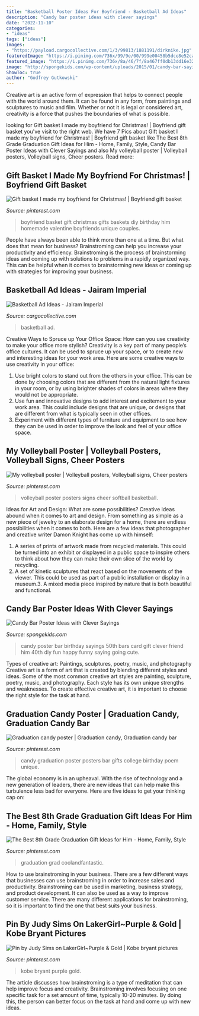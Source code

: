 ```yaml
---
title: "Basketball Poster Ideas For Boyfriend - Basketball Ad Ideas"
description: "Candy bar poster ideas with clever sayings"
date: "2022-11-10"
categories:
- "ideas"
tags: ["ideas"]
images:
- "https://payload.cargocollective.com/1/3/99813/1881191/dirknike.jpg"
featuredImage: "https://i.pinimg.com/736x/99/9e/00/999e00458b5dce8e52caac05d1bb1b29--boyfriend-ideas-boyfriend-gifts.jpg"
featured_image: "https://i.pinimg.com/736x/8a/46/7f/8a467ff0db13dd16e32d8bf52dd894ed--candy-posters-graduation.jpg"
image: "http://spongekids.com/wp-content/uploads/2015/01/candy-bar-sayings/8-candy-bar-saying-ideas.jpg"
ShowToc: true
author: "Godfrey Gutkowski"
---
```



Creative art is an active form of expression that helps to connect people with the world around them. It can be found in any form, from paintings and sculptures to music and film. Whether or not it is legal or considered art, creativity is a force that pushes the boundaries of what is possible.

	

		
looking for Gift basket I made my boyfriend for Christmas! | Boyfriend gift basket you've visit to the right web. We have 7 Pics about Gift basket I made my boyfriend for Christmas! | Boyfriend gift basket like The Best 8th Grade Graduation Gift Ideas for Him - Home, Family, Style, Candy Bar Poster Ideas with Clever Sayings and also My volleyball poster | Volleyball posters, Volleyball signs, Cheer posters. Read more:
		
    
## Gift Basket I Made My Boyfriend For Christmas! | Boyfriend Gift Basket

<img loading=lazy src="https://i.pinimg.com/736x/99/9e/00/999e00458b5dce8e52caac05d1bb1b29--boyfriend-ideas-boyfriend-gifts.jpg" onerror="this.onerror=null;this.src='https://tse1.mm.bing.net/th?id=OIP.9qo7GpIATO0Zc8qWIlqNXAHaHS&amp;pid=15.1';" alt="Gift basket I made my boyfriend for Christmas! | Boyfriend gift basket">

_Source: pinterest.com_

>boyfriend basket gift christmas gifts baskets diy birthday him homemade valentine boyfriends unique couples. 

	

People have always been able to think more than one at a time. But what does that mean for business? Brainstroming can help you increase your productivity and efficiency. Brainstroming is the process of brainstorming ideas and coming up with solutions to problems in a rapidly organized way. This can be helpful when it comes to brainstorming new ideas or coming up with strategies for improving your business.

    
## Basketball Ad Ideas - Jairam Imperial

<img loading=lazy src="https://payload.cargocollective.com/1/3/99813/1881191/dirknike.jpg" onerror="this.onerror=null;this.src='https://tse3.mm.bing.net/th?id=OIP.JeLFiltPQ7NsQ7JIv51XXgHaLA&amp;pid=15.1';" alt="Basketball Ad Ideas - Jairam Imperial">

_Source: cargocollective.com_

>basketball ad. 

	

Creative Ways to Spruce up Your Office Space: How can you use creativity to make your office more stylish?
Creativity is a key part of many people’s office cultures. It can be used to spruce up your space, or to create new and interesting ideas for your work area. Here are some creative ways to use creativity in your office: 
1. Use bright colors to stand out from the others in your office. This can be done by choosing colors that are different from the natural light fixtures in your room, or by using brighter shades of colors in areas where they would not be appropriate. 
2. Use fun and innovative designs to add interest and excitement to your work area. This could include designs that are unique, or designs that are different from what is typically seen in other offices. 
3. Experiment with different types of furniture and equipment to see how they can be used in order to improve the look and feel of your office space.

    
## My Volleyball Poster | Volleyball Posters, Volleyball Signs, Cheer Posters

<img loading=lazy src="https://i.pinimg.com/736x/76/36/3e/76363ea6424f5b4a1b6d3aec13f6d030--volleyball-poster-ideas-sports-posters.jpg" onerror="this.onerror=null;this.src='https://tse2.mm.bing.net/th?id=OIP.KXwAf0zQu9yJOMzrAMZHMQHaNJ&amp;pid=15.1';" alt="My volleyball poster | Volleyball posters, Volleyball signs, Cheer posters">

_Source: pinterest.com_

>volleyball poster posters signs cheer softball basketball. 

	

Ideas for Art and Design: What are some possibilities?
Creative ideas abound when it comes to art and design. From something as simple as a new piece of jewelry to an elaborate design for a home, there are endless possibilities when it comes to both. Here are a few ideas that photographer and creative writer Damon Knight has come up with himself:
1. A series of prints of artwork made from recycled materials. This could be turned into an exhibit or displayed in a public space to inspire others to think about how they can make their own slice of the world by recycling.
2. A set of kinetic sculptures that react based on the movements of the viewer. This could be used as part of a public installation or display in a museum.3. A mixed media piece inspired by nature that is both beautiful and functional.

    
## Candy Bar Poster Ideas With Clever Sayings

<img loading=lazy src="http://spongekids.com/wp-content/uploads/2015/01/candy-bar-sayings/8-candy-bar-saying-ideas.jpg" onerror="this.onerror=null;this.src='https://tse4.mm.bing.net/th?id=OIP.ZCQ7LAyHzLc_TkZApETBdwHaJ4&amp;pid=15.1';" alt="Candy Bar Poster Ideas with Clever Sayings">

_Source: spongekids.com_

>candy poster bar birthday sayings 50th bars card gift clever friend him 40th diy fun happy funny saying going cute. 

	

Types of creative art: Paintings, sculptures, poetry, music, and photography
Creative art is a form of art that is created by blending different styles and ideas. Some of the most common creative art styles are painting, sculpture, poetry, music, and photography. Each style has its own unique strengths and weaknesses. To create effective creative art, it is important to choose the right style for the task at hand.

    
## Graduation Candy Poster | Graduation Candy, Graduation Candy Bar

<img loading=lazy src="https://i.pinimg.com/736x/8a/46/7f/8a467ff0db13dd16e32d8bf52dd894ed--candy-posters-graduation.jpg" onerror="this.onerror=null;this.src='https://tse4.mm.bing.net/th?id=OIP.ogcr1ZRJDYedb8FrORkf8AHaJ3&amp;pid=15.1';" alt="Graduation candy poster | Graduation candy, Graduation candy bar">

_Source: pinterest.com_

>candy graduation poster posters bar gifts college birthday poem unique. 

	

The global economy is in an upheaval. With the rise of technology and a new generation of leaders, there are new ideas that can help make this turbulence less bad for everyone. Here are five ideas to get your thinking cap on: 

    
## The Best 8th Grade Graduation Gift Ideas For Him - Home, Family, Style

<img loading=lazy src="https://i.pinimg.com/736x/53/dd/cf/53ddcf0cb0d2b4f539126234096c4f43.jpg" onerror="this.onerror=null;this.src='https://tse4.mm.bing.net/th?id=OIP.nIru_EZb-xP1KUh70nrdNwHaJ3&amp;pid=15.1';" alt="The Best 8th Grade Graduation Gift Ideas for Him - Home, Family, Style">

_Source: pinterest.com_

>graduation grad coolandfantastic. 

	

How to use brainstroming in your business.
There are a few different ways that businesses can use brainstroming in order to increase sales and productivity. Brainstroming can be used in marketing, business strategy, and product development. It can also be used as a way to improve customer service. There are many different applications for brainstroming, so it is important to find the one that best suits your business.

    
## Pin By Judy Sims On LakerGirl~Purple &amp; Gold | Kobe Bryant Pictures

<img loading=lazy src="https://i.pinimg.com/736x/e6/3a/c6/e63ac613b574f6b3b737cd5fe535b52e--april--kobe-bryant.jpg" onerror="this.onerror=null;this.src='https://tse3.mm.bing.net/th?id=OIP.c8RfSrTSYqtw0spR3O_w5QC7FN&amp;pid=15.1';" alt="Pin by Judy Sims on LakerGirl~Purple &amp; Gold | Kobe bryant pictures">

_Source: pinterest.com_

>kobe bryant purple gold. 

	

The article discusses how brainstroming is a type of meditation that can help improve focus and creativity. Brainstroming involves focusing on one specific task for a set amount of time, typically 10-20 minutes. By doing this, the person can better focus on the task at hand and come up with new ideas.

